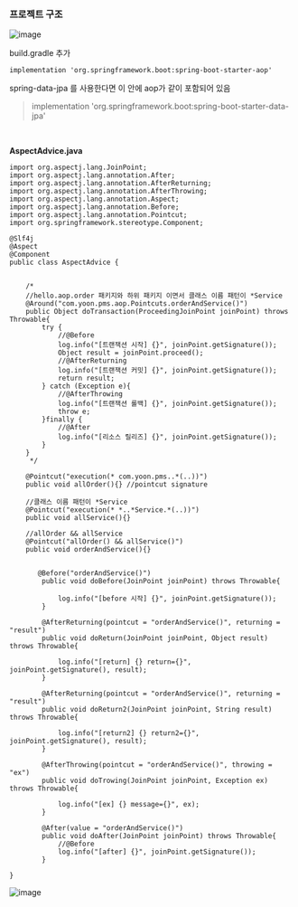 ### 프로젝트 구조
![image](https://user-images.githubusercontent.com/57785267/164397270-c6412c97-f402-4644-92b2-134aae49f1b9.png)

build.gradle 추가

	implementation 'org.springframework.boot:spring-boot-starter-aop'

spring-data-jpa 를 사용한다면 이 안에 aop가 같이 포함되어 있음

> implementation 'org.springframework.boot:spring-boot-starter-data-jpa'


<br>



   
   
**AspectAdvice.java**   

```
import org.aspectj.lang.JoinPoint; 
import org.aspectj.lang.annotation.After;
import org.aspectj.lang.annotation.AfterReturning;
import org.aspectj.lang.annotation.AfterThrowing;
import org.aspectj.lang.annotation.Aspect;
import org.aspectj.lang.annotation.Before;
import org.aspectj.lang.annotation.Pointcut;
import org.springframework.stereotype.Component;

@Slf4j
@Aspect
@Component
public class AspectAdvice {
	
	
    /*
    //hello.aop.order 패키지와 하위 패키지 이면서 클래스 이름 패턴이 *Service
    @Around("com.yoon.pms.aop.Pointcuts.orderAndService()")
    public Object doTransaction(ProceedingJoinPoint joinPoint) throws Throwable{
        try {
            //@Before
            log.info("[트랜잭션 시작] {}", joinPoint.getSignature());
            Object result = joinPoint.proceed();
            //@AfterReturning
            log.info("[트랜잭션 커밋] {}", joinPoint.getSignature());
            return result;
        } catch (Exception e){
            //@AfterThrowing
            log.info("[트랜잭션 롤백] {}", joinPoint.getSignature());
            throw e;
        }finally {
            //@After
            log.info("[리소스 릴리즈] {}", joinPoint.getSignature());
        }
    }
     */
	
    @Pointcut("execution(* com.yoon.pms..*(..))")
    public void allOrder(){} //pointcut signature

    //클래스 이름 패턴이 *Service
    @Pointcut("execution(* *..*Service.*(..))")
    public void allService(){}

    //allOrder && allService
    @Pointcut("allOrder() && allService()")
    public void orderAndService(){}
	
	
	   @Before("orderAndService()")
	    public void doBefore(JoinPoint joinPoint) throws Throwable{

	        log.info("[before 시작] {}", joinPoint.getSignature());
	    }

	    @AfterReturning(pointcut = "orderAndService()", returning = "result")
	    public void doReturn(JoinPoint joinPoint, Object result) throws Throwable{

	        log.info("[return] {} return={}", joinPoint.getSignature(), result);
	    }

	    @AfterReturning(pointcut = "orderAndService()", returning = "result")
	    public void doReturn2(JoinPoint joinPoint, String result) throws Throwable{

	        log.info("[return2] {} return2={}", joinPoint.getSignature(), result);
	    }

	    @AfterThrowing(pointcut = "orderAndService()", throwing = "ex")
	    public void doTrowing(JoinPoint joinPoint, Exception ex) throws Throwable{

	        log.info("[ex] {} message={}", ex);
	    }

	    @After(value = "orderAndService()")
	    public void doAfter(JoinPoint joinPoint) throws Throwable{
	        //@Before
	        log.info("[after] {}", joinPoint.getSignature());
	    }

}
```


   
   
   
   
  ![image](https://user-images.githubusercontent.com/57785267/164398781-f4050a68-d658-4c00-9d34-b3ec7897efa5.png)
